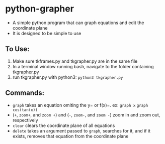 # python-grapher
* A simple python program that can graph equations and edit the coordinate plane
* It is designed to be simple to use

## To Use:
1. Make sure tkframes.py and tkgrapher.py are in the same file
2. In a terminal window running bash, navigate to the folder containing tkgrapher.py
3. run tkgrapher.py with python3: `python3 tkgrapher.py`

## Commands:

* `graph` takes an equation omiting the y= or f(x)=. ex: `graph x` `graph cos(tan(x))`
* (`+`, `zoom+`, and `zoom +`) and (`-`, `zoom-`, and `zoom -`) zoom in and zoom out, respectively
* `clear` clears the coordinate plane of all equations
* `delete` takes an argument passed to `graph`, searches for it, and if it exists, removes that equation from the coordinate plane
